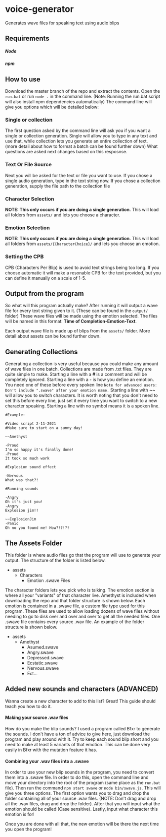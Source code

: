 # voice-generator
Generates wave files for speaking text using audio blips

## Requirements
##### Node
##### npm

## How to use
Download the master branch of the repo and extract the contents. Open the `run.bat` or run `node .` in the command line. (Note: Running the run.bat script will also install npm dependencies automatically)
The command line will give you options which will be detailed below:

### Single or collection
The first question asked by the command line will ask you if you want a single or collection generation. Single will allow you to type in any text and use that, while collection lets you generate an entire collection of text. (more detail about how to format a batch can be found further down) What questions are asked next changes based on this resposnse.

### Text Or File Source
Next you will be asked for the text or file you want to use. If you chose a single audio generation, type in the text string now. If you chose a collection generation, supply the file path to the collection file

### Character Selection
**NOTE: This only occurs if you are doing a single generation.** This will load all folders from `assets/` and lets you choose a character.

### Emotion Selection
**NOTE: This only occurs if you are doing a single generation.** This will load all folders from `assets/{CharacterChoice}/` and lets you choose an emotion.

### Setting the CPB
CPB (Characters Per Blip) is used to avoid text strings being too long. If you choose automatic it will make a resonable CPB for the text provided, but you can define it manually on a scale of 1-5.

## Output from the program
So what will this program actually make? After running it will output a wave file for every text string given to it. (These can be found in the `output/` folder) These wave files will be made using the emotion selected. The files will be named in this format: **Time of Completion-Emotion-Text**.

Each output wave file is made up of blips from the `assets/` folder. More detail about assets can be found further down.

## Generating Collections
Generating a collection is very useful because you could make any amount of wave files in one batch. Collections are made from .txt files. They are quite simple to make. Starting a line with a ***#*** is a comment and will be completely ignored. Starting a line with a ***-*** is how you define an emotion. You need one of these before every spoken line `Note for advanced users: Don't include ".swave" after your emotion name.` Starting a line with ***\~\~*** will allow you to switch characters. It is worth noting that you don't need to set this before every line, just set it every time you want to switch to a new character speaking. Starting a line with no symbol means it is a spoken line.

```
#Example:

#Video script 2-11-2021
#Make sure to start on a sunny day!

~~Amethyst

-Proud
I'm so happy it's finally done!
-Proud
It took so much work

#Explosion sound effect

-Nervous
What was that?!

#Running sounds

-Angry
Oh it's just you!
-Angry
Explosion jim!!

~~ExplosionJim
-Panic
Oh no you found me! How?!?!?!
```

## The Assets Folder
This folder is where audio files go that the program will use to generate your output. The structure of the folder is listed below.

- assets
  - Characters
    - Emotion .swave Files

The character folders lets you pick who is talking. The emotion section is where all your "variants" of that character live. Amethyst is included when downloading the repo and that folder structure is shown below. Each emotion is contained in a .swave file, a custom file type used for this program. These files are used to allow loading dozens of wave files without needing to go to disk over and over and over to get all the needed files. One .swave file contains every source .wav file. An example of the folder structure is shown below.

- assets
  - Amethyst
    - Asumed.swave
    - Angry.swave
    - Depressed.swave
    - Ecstatic.swave
    - Nervous.swave
    - Ect...
    
## Added new sounds and characters (ADVANCED)

Wanna create a new character to add to this list? Great! This guide should teach you how to do it.

#### Making your source .wav files

How do you make the blip sounds? I used a program called Bfxr to generate the sounds. I don't have a ton of advice to give here, just download the program and play around with it. Try to keep each sound blip short and you need to make at least 5 variants of that emotion. This can be done very easily in Bfxr with the mutation feature it has.

#### Combining your .wav files into a .swave

In order to use your new blip sounds in the program, you need to convert them into a .swave file. In order to do this, open the command line and move your directory into the root of the program (same place as the `run.bat` file). Then run the command `npm start swave` or `node bin/swave.js`. This will give you three options. The first option wants you to drag and drop the folder containing all of your source .wav files. (NOTE: Don't drag and drop all the .wav files, drag and drop the folder). After that you will input what the emotion should be called (Case sensitive). Lastly, input what character this emotion is for!

Once you are done with all that, the new emotion will be there the next time you open the program!
